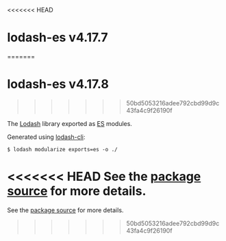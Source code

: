 <<<<<<< HEAD
# lodash-es v4.17.7
=======
# lodash-es v4.17.8
>>>>>>> 50bd5053216adee792cbd99d9c43fa4c9f26190f

The [Lodash](https://lodash.com/) library exported as [ES](http://www.ecma-international.org/ecma-262/6.0/) modules.

Generated using [lodash-cli](https://www.npmjs.com/package/lodash-cli):
```shell
$ lodash modularize exports=es -o ./
```

<<<<<<< HEAD
See the [package source](https://github.com/lodash/lodash/tree/4.17.7-es) for more details.
=======
See the [package source](https://github.com/lodash/lodash/tree/4.17.8-es) for more details.
>>>>>>> 50bd5053216adee792cbd99d9c43fa4c9f26190f

